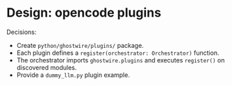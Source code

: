 # Design: opencode plugins

Decisions:

- Create `python/ghostwire/plugins/` package.
- Each plugin defines a `register(orchestrator: Orchestrator)` function.
- The orchestrator imports `ghostwire.plugins` and executes `register()` on discovered modules.
- Provide a `dummy_llm.py` plugin example.
